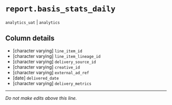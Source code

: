 # `report.basis_stats_daily`
`analytics_uat` | `analytics`

## Column details
* [character varying] `line_item_id`
* [character varying] `line_item_lineage_id`
* [character varying] `delivery_source_id`
* [character varying] `creative_id`
* [character varying] `external_ad_ref`
* [date]      `delivered_date`
* [character varying] `delivery_metrics`

-------------------------------------------------------------------------------
*Do not make edits above this line.*
